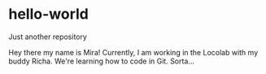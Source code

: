 # hello-world
Just another repository

Hey there my name is Mira! Currently, I am working in the Locolab with my buddy Richa. We're learning how to code in Git. Sorta...
